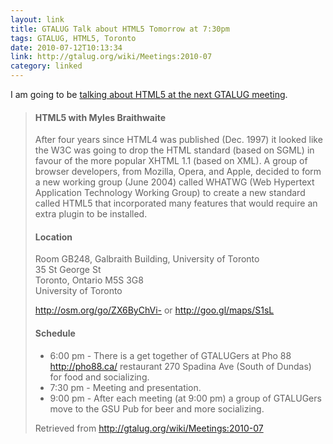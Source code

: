 ```yaml
---
layout: link
title: GTALUG Talk about HTML5 Tomorrow at 7:30pm
tags: GTALUG, HTML5, Toronto
date: 2010-07-12T10:13:34
link: http://gtalug.org/wiki/Meetings:2010-07
category: linked
---
```


I am going to be [talking about HTML5 at the next GTALUG meeting](http://gtalug.org/wiki/Meetings:2010-07).

> #### HTML5 with Myles Braithwaite
> 
> After four years since HTML4 was published (Dec. 1997) it looked
> like the W3C was going to drop the HTML standard (based on SGML)
> in favour of the more popular XHTML 1.1 (based on XML). A group
> of browser developers, from Mozilla, Opera, and Apple, decided to
> form a new working group (June 2004) called WHATWG (Web Hypertext
> Application Technology Working Group) to create a new standard
> called HTML5 that incorporated many features that would require
> an extra plugin to be installed.
> 
> #### Location
> 
> Room GB248, Galbraith Building, University of Toronto<br />
> 35 St George St<br />
> Toronto, Ontario M5S 3G8<br />
> University of Toronto
> 
> <http://osm.org/go/ZX6ByChVi-> or <http://goo.gl/maps/S1sL>
> 
> #### Schedule
> 
> * 6:00 pm -   There is a get together of GTALUGers at Pho 88 <http://pho88.ca/> restaurant 270 Spadina Ave (South of Dundas) for food and socializing.
> * 7:30 pm -   Meeting and presentation.
> * 9:00 pm -   After each meeting (at 9:00 pm) a group of GTALUGers move to the GSU Pub for beer and more socializing.
> 
> Retrieved from <http://gtalug.org/wiki/Meetings:2010-07>